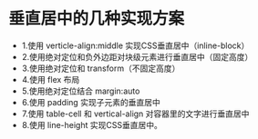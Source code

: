 # 垂直居中的几种实现方案

* 1.使用 verticle-align:middle 实现CSS垂直居中（inline-block）
* 2.使用绝对定位和负外边距对块级元素进行垂直居中（固定高度）
* 3.使用绝对定位和 transform（不固定高度）
* 4.使用 flex 布局
* 5.使用绝对定位结合 margin:auto
* 6.使用 padding 实现子元素的垂直居中
* 7.使用 table-cell 和 vertical-align 对容器里的文字进行垂直居中
* 8.使用 line-height 实现CSS垂直居中。